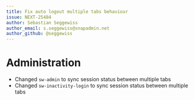 ```yaml
---
title: Fix auto logout multiple tabs behaviour
issue: NEXT-25484
author: Sebastian Seggewiss
author_email: s.seggewiss@snapadmin.net
author_github: @seggewiss
---
```

# Administration
* Changed `sw-admin` to sync session status between multiple tabs
* Changed `sw-inactivity-login` to sync session status between multiple tabs
